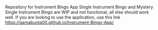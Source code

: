 Repository for Instrument Bingo App
Single Instrument Bingo and Mystery Single Instrument Bingo are WIP and not functional, all else should work well.
If you are looking to use the application, use this link https://gamabunta00.github.io/Instrument-Bingo-App/
